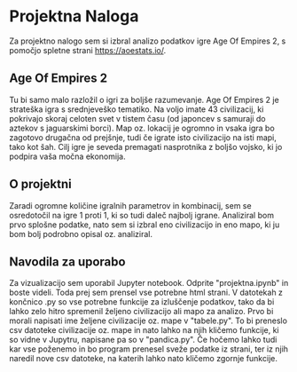 # Projektna Naloga
Za projektno nalogo sem si izbral analizo podatkov igre Age Of Empires 2, s pomočjo spletne strani https://aoestats.io/.
## Age Of Empires 2
Tu bi samo malo razložil o igri za boljše razumevanje. Age Of Empires 2 je strateška igra s srednjeveško tematiko. Na voljo imate 43 civilizacij, ki pokrivajo skoraj celoten svet v tistem času (od japoncev s samuraji do aztekov s jaguarskimi borci).
Map oz. lokacij je ogromno in vsaka igra bo zagotovo drugačna od prejšnje, tudi če igrate isto civilizacijo na isti mapi, tako kot šah. Cilj igre je seveda premagati nasprotnika z boljšo vojsko, ki jo podpira vaša močna ekonomija.
## O projektni
Zaradi ogromne količine igralnih parametrov in kombinacij, sem se osredotočil na igre 1 proti 1, ki so tudi daleč najbolj igrane. Analiziral bom prvo splošne podatke, nato sem si izbral eno civilizacijo in eno mapo, ki ju bom bolj podrobno opisal oz. analiziral.
## Navodila za uporabo
Za vizualizacijo sem uporabil Jupyter notebook. Odprite "projektna.ipynb" in boste videli. Toda prej sem prensel vse potrebne html strani. V datotekah z končnico .py so vse potrebne funkcije za izluščenje podatkov, tako da bi lahko zelo hitro spremenil željeno civilizacijo ali mapo za analizo. Prvo bi morali napisati ime željene civilizacije oz. mape v "tabele.py". To bi preneslo csv datoteke civilizacije oz. mape in nato lahko na njih kličemo funkcije, ki so vidne v Jupytru, napisane pa so v "pandica.py".
Če hočemo lahko tudi kar vse poženemo in bo program prenesel sveže podatke iz strani, ter iz njih naredil nove csv datoteke, na katerih lahko nato kličemo zgornje funkcije.

